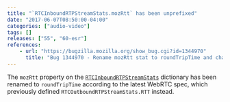 ```yaml
---
title: "`RTCInboundRTPStreamStats.mozRtt` has been unprefixed"
date: "2017-06-07T08:50:00-04:00"
categories: ["audio-video"]
tags: []
releases: ["55", "60-esr"]
references:
    - url: "https://bugzilla.mozilla.org/show_bug.cgi?id=1344970"
      title: "Bug 1344970 - Rename mozRtt stat to roundTripTime and change behavior to match spec"
---
```

The `mozRtt` property on the [`RTCInboundRTPStreamStats`](https://w3c.github.io/webrtc-stats/#inboundrtpstats-dict*) dictionary has been renamed to `roundTripTime` according to the latest WebRTC spec, which previously defined `RTCOutboundRTPStreamStats.RTT` instead.
